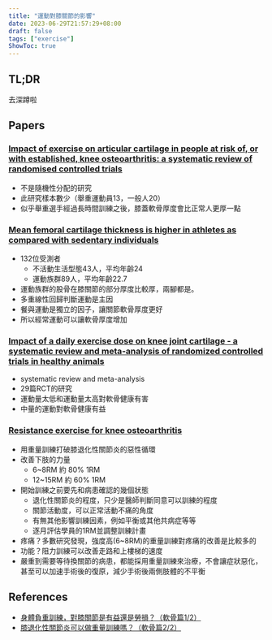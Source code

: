 ```yaml
---
title: "運動對膝關節的影響"
date: 2023-06-29T21:57:29+08:00
draft: false
tags: ["exercise"]
ShowToc: true
---
```


## TL;DR

去深蹲啦

## Papers

### [Impact of exercise on articular cartilage in people at risk of, or with established, knee osteoarthritis: a systematic review of randomised controlled trials](https://pubmed.ncbi.nlm.nih.gov/24648385/)

- 不是隨機性分配的研究
- 此研究樣本數少（舉重運動員13，一般人20）
- 似乎舉重選手經過長時間訓練之後，膝蓋軟骨厚度會比正常人更厚一點

### [Mean femoral cartilage thickness is higher in athletes as compared with sedentary individuals](https://pubmed.ncbi.nlm.nih.gov/32671433/)
- 132位受測者
    - 不活動生活型態43人，平均年齡24
    - 運動族群89人，平均年齡22.7
- 運動族群的股骨在膝關節的部分厚度比較厚，兩腳都是。
- 多重線性回歸判斷運動是主因
- 餐與運動是獨立的因子，讓關節軟骨厚度更好
- 所以經常運動可以讓軟骨厚度增加

### [Impact of a daily exercise dose on knee joint cartilage - a systematic review and meta-analysis of randomized controlled trials in healthy animals](https://pubmed.ncbi.nlm.nih.gov/28323138/)

- systematic review and meta-analysis
- 29篇RCT的研究
- 運動量太低和運動量太高對軟骨健康有害
- 中量的運動對軟骨健康有益

### [Resistance exercise for knee osteoarthritis](https://www.ncbi.nlm.nih.gov/pmc/articles/PMC3635671/)
- 用重量訓練打破膝退化性關節炎的惡性循環
- 改善下肢的力量
    - 6~8RM 約 80% 1RM
    - 12~15RM 約 60% 1RM
- 開始訓練之前要先和病患確認的幾個狀態
    - 退化性關節炎的程度，只少是醫師判斷同意可以訓練的程度
    - 關節活動度，可以正常活動不痛的角度
    - 有無其他影響訓練因素，例如平衡或其他共病症等等
    - 逐月評估學員的1RM並調整訓練計畫
- 疼痛？多數研究發現，強度高(6~8RM)的重量訓練對疼痛的改善是比較多的
- 功能？阻力訓練可以改善走路和上樓梯的速度
- 嚴重到需要等待換關節的病患，都能採用重量訓練來治療，不會讓症狀惡化，甚至可以加速手術後的復原，減少手術後兩側肢體的不平衡

## References

- [身體負重訓練，對膝關節是有益還是勞損？（軟骨篇1/2）](https://youtu.be/Tk_Qgx0NhvE)
- [膝退化性關節炎可以做重量訓練嗎？（軟骨篇2/2）](https://youtu.be/JD3veFZW4Yg)
